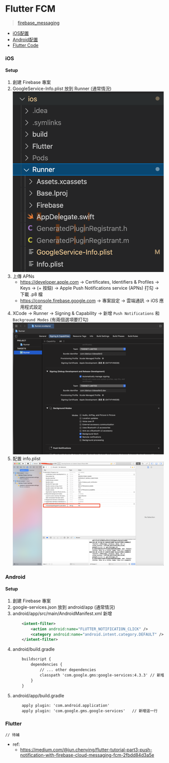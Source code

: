 # Flutter FCM
> [firebase_messaging](https://pub.dev/packages/firebase_messaging)

- [iOS配置](#iOS)
- [Android配置](#Android)
- [Flutter Code](#Flutter)

### iOS
#### Setup
1. 創建 Firebase 專案
2. GoogleService-Info.plist 放到 Runner (通常情況)
    ![](../img/flutter/fcm_2.png)
3. 上傳 APNs
    - https://developer.apple.com -> Certificates, Identifiers & Profiles -> Keys -> (+ 按鈕) -> Apple Push Notifications service (APNs) 打勾 -> 下載 .p8 檔
    - https://console.firebase.google.com -> 專案設定 -> 雲端通訊 -> iOS 應用程式設定
4. XCode -> Runner -> Signing & Capability -> 新增 `Push Notifications` 和 `Background Modes` (有兩個選項要打勾)
    ![](../img/flutter/fcm_1.png)
5. 配置 info.plist
    ![](../img/flutter/fcm_3.png)


### Android
#### Setup
1. 創建 Firebase 專案
2. google-services.json 放到 android/app (通常情況)
3. android/app/src/main/AndroidManifest.xml 新增
    ```xml
        <intent-filter>
            <action android:name="FLUTTER_NOTIFICATION_CLICK" />
            <category android:name="android.intent.category.DEFAULT" />
        </intent-filter>
    ```
4. android/build.gradle
    ```xml
        buildscript {
            dependencies {
                // ... other dependencies
                classpath 'com.google.gms:google-services:4.3.3' // 新增這一行 版本找最新的
            }
        }
    ```
5. android/app/build.gradle
    ```
        apply plugin: 'com.android.application'
        apply plugin: 'com.google.gms.google-services'   // 新增這一行

    ```

### Flutter
```
// 待補
```
- ref:
    - https://medium.com/@jun.chenying/flutter-tutorial-part3-push-notification-with-firebase-cloud-messaging-fcm-2fbdd84d3a5e